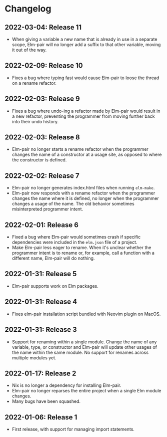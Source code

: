 # Changelog

## 2022-03-04: Release 11

- When giving a variable a new name that is already in use in a separate
scope, Elm-pair will no longer add a suffix to that other variable, moving it
out of the way.

## 2022-02-09: Release 10

- Fixes a bug where typing fast would cause Elm-pair to loose the thread on a rename refactor.

## 2022-02-03: Release 9

- Fixes a bug where undo-ing a refactor made by Elm-pair would result in a new refactor, preventing the programmer from moving further back into their undo history.

## 2022-02-03: Release 8

- Elm-pair no longer starts a rename refactor when the programmer changes the name of a constructor at a usage site, as opposed to where the constructor is defined.

## 2022-02-02: Release 7

- Elm-pair no longer generates index.html files when running `elm-make`.
- Elm-pair now responds with a rename refactor when the programmer changes the name where it is defined, no longer when the programmer changes a usage of the name. The old behavior sometimes misinterpreted programmer intent.

## 2022-02-01: Release 6

- Fixed a bug where Elm-pair would sometimes crash if specific dependencies were included in the `elm.json` file of a project.
- Make Elm-pair less eager to rename. When it's unclear whether the programmer intent is to rename or, for example, call a function with a different name, Elm-pair will do nothing.

## 2022-01-31: Release 5

- Elm-pair supports work on Elm packages.

## 2022-01-31: Release 4

- Fixes elm-pair installation script bundled with Neovim plugin on MacOS.

## 2022-01-31: Release 3

- Support for renaming within a single module. Change the name of any variable, type, or constructor and Elm-pair will update other usages of the name within the same module. No support for renames across multiple modules yet.

## 2022-01-17: Release 2

- Nix is no longer a dependency for installing Elm-pair.
- Elm-pair no longer reparses the entire project when a single Elm module changes.
- Many bugs have been squashed.

## 2022-01-06: Release 1

- First release, with support for managing import statements.
